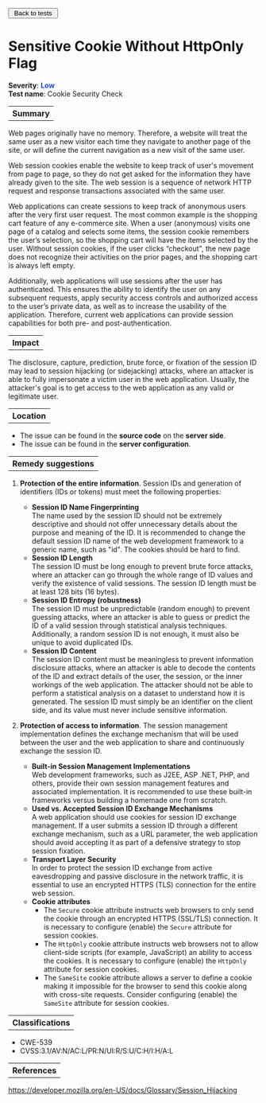 <!DOCTYPE html>
<html>
 <head>
  <meta charset="utf-8">
  <title>Кнопка</title>
 </head>
 <body> 
  <form>
   <p><input type="button" value=" Back to tests "></p>
  </form>
 </body>
</html>


# Sensitive Cookie Without HttpOnly Flag

<b>Severity</b>: <b><font color="#1B49D4">Low</font></b><br>
<b>Test name</b>: Cookie Security Check

<table id="simple-table">
    <tr>
        <th><strong>Summary</strong></th>
    </tr>
</table>

Web pages originally have no memory. Therefore, a website will treat the same user as a new visitor each time they navigate to another page of the site, or will define the current navigation as a new visit of the same user. 

Web session cookies enable the website to keep track of user's movement from page to page, so they do not get asked for the information they have already given to the site. The web session is a sequence of network HTTP request and response transactions associated with the same user. 

Web applications can create sessions to keep track of anonymous users after the very first user request. The most common example is the shopping cart feature of any e-commerce site. When a user (anonymous) visits one page of a catalog and selects some items, the session cookie remembers the user’s selection, so the shopping cart will have the items selected by the user. Without session cookies, if the user clicks “checkout", the new page does not recognize their activities on the prior pages, and the shopping cart is always left empty.

Additionally, web applications will use sessions after the user has authenticated. This ensures the ability to identify the user on any subsequent requests, apply security access controls and authorized access to the user’s private data, as well as to increase the usability of the application. Therefore, current web applications can provide session capabilities for both pre- and post-authentication.

<table id="simple-table">
    <tr>
        <th><strong>Impact</strong></th>
    </tr>
</table>

The disclosure, capture, prediction, brute force, or fixation of the session ID may lead to session hijacking (or sidejacking) attacks, where an attacker is able to fully impersonate a victim user in the web application. Usually, the attacker's goal is to get access to the web application as any valid or legitimate user.


<table id="simple-table">
    <tr>
        <th><strong>Location</strong></th>
    </tr>
</table>

* The issue can be found in the **source code** on the **server side**.
* The issue can be found in the **server configuration**.

<table id="simple-table">
    <tr>
        <th><strong>Remedy suggestions</strong></th>
    </tr>
</table>

1. **Protection of the entire information**. Session IDs and generation of identifiers (IDs or tokens) must meet the following properties:
    * **Session ID Name Fingerprinting**<br>
        The name used by the session ID should not be extremely descriptive and should not offer unnecessary details about the purpose and meaning of the ID. It is recommended to change the default session ID name of the web development framework to a generic name, such as "id". The cookies should be hard to find.
    * **Session ID Length**<br>
        The session ID must be long enough to prevent brute force attacks, where an attacker can go through the whole range of ID values and verify the existence of valid sessions. The session ID length must be at least 128 bits (16 bytes).
    * **Session ID Entropy (robustness)**<br> 
        The session ID must be unpredictable (random enough) to prevent guessing attacks, where an attacker is able to guess or predict the ID of a valid session through statistical analysis techniques. Additionally, a random session ID is not enough, it must also be unique to avoid duplicated IDs. 
    * **Session ID Content**<br>
        The session ID content must be meaningless to prevent information disclosure attacks, where an attacker is able to decode the contents of the ID and extract details of the user, the session, or the inner workings of the web application. The attacker should not be able to perform a statistical analysis on a dataset to understand how it is generated. The session ID must simply be an identifier on the client side, and its value must never include sensitive information.

2. **Protection of access to information**. The session management implementation defines the exchange mechanism that will be used between the user and the web application to share and continuously exchange the session ID.
    * **Built-in Session Management Implementations**<br>
        Web development frameworks, such as J2EE, ASP .NET, PHP, and others, provide their own session management features and associated implementation. It is recommended to use these built-in frameworks versus building a homemade one from scratch.
    * **Used vs. Accepted Session ID Exchange Mechanisms**<br>
        A web application should use cookies for session ID exchange management. If a user submits a session ID through a different exchange mechanism, such as a URL parameter, the web application should avoid accepting it as part of a defensive strategy to stop session fixation.
    * **Transport Layer Security**<br>
        In order to protect the session ID exchange from active eavesdropping and passive disclosure in the network traffic, it is essential to use an encrypted HTTPS (TLS) connection for the entire web session.
    * **Cookie attributes**<br>
        * The `Secure` cookie attribute instructs web browsers to only send the cookie through an encrypted HTTPS (SSL/TLS) connection. It is necessary to configure (enable) the `Secure` attribute for session cookies.
        * The `HttpOnly` cookie attribute instructs web browsers not to allow client-side scripts (for example, JavaScript) an ability to access the cookies. It is necessary to configure (enable) the `HttpOnly` attribute for session cookies.
        * The `SameSite` cookie attribute allows a server to define a cookie making it impossible for the browser to send this cookie along with cross-site requests. Consider configuring (enable) the `SameSite` attribute for session cookies.


<table id="simple-table">
    <tr>
        <th><strong>Classifications</strong></th>
    </tr>
</table>

* CWE-539
* CVSS:3.1/AV:N/AC:L/PR:N/UI:R/S:U/C:H/I:H/A:L

<table id="simple-table">
    <tr>
        <th><strong>References</strong></th>
    </tr>
</table>

https://developer.mozilla.org/en-US/docs/Glossary/Session_Hijacking